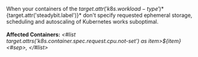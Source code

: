 When your containers of the ${target.attr('k8s.workload-type')} *${target.attr('steadybit.label')}* don't specify requested ephemeral storage, scheduling and autoscaling of Kubernetes works suboptimal.
<br/>
<br/>
**Affected Containers:** *<#list target.attrs('k8s.container.spec.request.cpu.not-set') as item>${item}<#sep>, </#list>*
